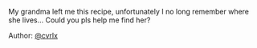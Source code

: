My grandma left me this recipe, unfortunately I no long remember where she lives... Could you pls help me find her?

Author: [@cvrlx](https://github.com/cvrlx)
